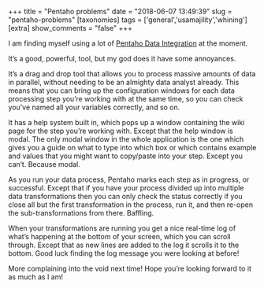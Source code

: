 +++
title = "Pentaho problems"
date = "2018-06-07 13:49:39"
slug = "pentaho-problems"
[taxonomies]
tags = ['general','usamajility','whining']
[extra]
show_comments = "false"
+++

I am finding myself using a lot of [Pentaho Data Integration](https://help.pentaho.com/Documentation/8.0/Products/Data_Integration/Data_Integration_Perspective/010) at the moment.

It’s a good, powerful, tool, but my god does it have some annoyances.

It’s a drag and drop tool that allows you to process massive amounts of data in parallel, without needing to be an almighty data analyst already. This means that you can bring up the configuration windows for each data processing step you’re working with at the same time, so you can check you’ve named all your variables correctly, and so on.

It has a help system built in, which pops up a window containing the wiki page for the step you’re working with. Except that the help window is modal. The only modal window in the whole application is the one which gives you a guide on what to type into which box or which contains example and values that you might want to copy/paste into your step. Except you can’t. Because modal.

As you run your data process, Pentaho marks each step as in progress, or successful. Except that if you have your process divided up into multiple data transformations then you can only check the status correctly if you close all but the first transformation in the process, run it, and then re-open the sub-transformations from there. Baffling.

When your transformations are running you get a nice real-time log of what’s happening at the bottom of your screen, which you can scroll through. Except that as new lines are added to the log it scrolls it to the bottom. Good luck finding the log message you were looking at before!

More complaining into the void next time! Hope you’re looking forward to it as much as I am!
